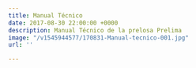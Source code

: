 ```yaml
---
title: Manual Técnico
date: 2017-08-30 22:00:00 +0000
description: Manual Técnico de la prelosa Prelima
image: "/v1545944577/170831-Manual-tecnico-001.jpg"
url: ''

---
```

